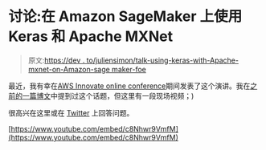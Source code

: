 # 讨论:在 Amazon SageMaker 上使用 Keras 和 Apache MXNet

> 原文:[https://dev . to/juliensimon/talk-using-keras-with-Apache-mxnet-on-Amazon-sage maker-foe](https://dev.to/juliensimon/talk-using-keras-with-apache-mxnet-on-amazon-sagemaker-foe)

最近，我有幸在[AWS Innovate online conference](https://aws.amazon.com/events/aws-innovate/)期间发表了这个演讲。我在[之前的一篇博文](https://medium.com/datreeio/training-with-keras-mxnet-on-amazon-sagemaker-43a34bd668ca)中提到过这个话题，但这里有一段现场视频；)

很高兴在这里或在 [Twitter](http://twitter.com/julsimon) 上回答问题。

[https://www.youtube.com/embed/c8Nhwr9VmfM](https://www.youtube.com/embed/c8Nhwr9VmfM)